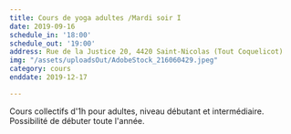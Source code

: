 ```yaml
---
title: Cours de yoga adultes /Mardi soir I
date: 2019-09-16
schedule_in: '18:00'
schedule_out: '19:00'
address: Rue de la Justice 20, 4420 Saint-Nicolas (Tout Coquelicot)
img: "/assets/uploadsOut/AdobeStock_216060429.jpeg"
category: cours
enddate: 2019-12-17

---
```

Cours collectifs d'1h pour adultes, niveau débutant et intermédiaire. Possibilité de débuter toute l'année.